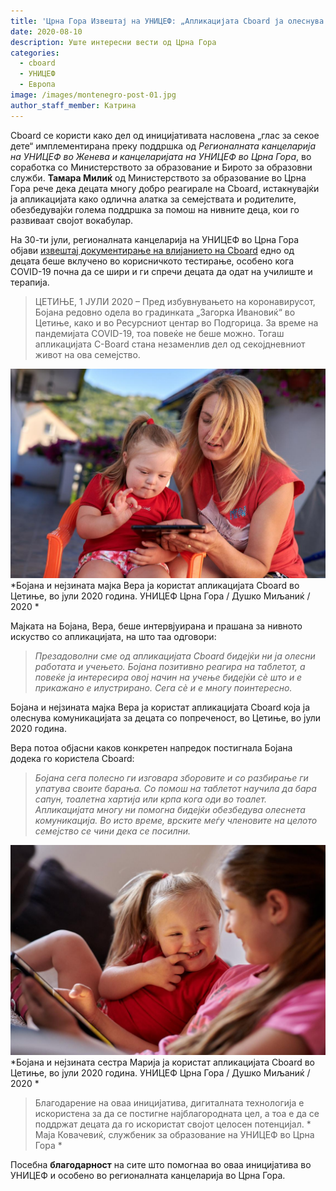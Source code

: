 ```yaml
---
title: 'Црна Гора Извештај на УНИЦЕФ: „Апликацијата Cboard ја олеснува комуникацијата за децата со попреченост“'
date: 2020-08-10
description: Уште интересни вести од Црна Гора
categories:
  - cboard
  - УНИЦЕФ
  - Европа
image: /images/montenegro-post-01.jpg
author_staff_member: Катрина
---
```

Cboard се користи како дел од иницијативата насловена „глас за секое дете“ имплементирана преку поддршка од *Регионалната канцеларија на УНИЦЕФ во Женева и канцеларијата на УНИЦЕФ во Црна Гора*, во соработка со Министерството за образование и Бирото за образовни служби. **Тамара Милиќ** од Министерството за образование во Црна Гора рече дека децата многу добро реагирале на Cboard, истакнувајќи ја апликацијата како одлична алатка за семејствата и родителите, обезбедувајќи голема поддршка за помош на нивните деца, кои го развиваат својот вокабулар.

На 30-ти јули, регионалната канцеларија на УНИЦЕФ во Црна Гора објави [извештај документирање на влијанието на Cboard](https://www.unicef.org/montenegro/en/stories/c-board-application-makes-communication-easier-children-disabilities) едно од децата беше вклучено во корисничкото тестирање, особено кога COVID-19 почна да се шири и ги спречи децата да одат на училиште и терапија.

> ЦЕТИЊЕ, 1 ЈУЛИ 2020 – Пред избувнувањето на коронавирусот, Бојана редовно одела во градинката „Загорка Ивановиќ“ во Цетиње, како и во Ресурсниот центар во Подгорица. За време на пандемијата COVID-19, тоа повеќе не беше можно. Тогаш апликацијата C-Board стана незаменлив дел од секојдневниот живот на ова семејство.

![Бојана и нејзината мајка Вера](/images/montenegro-post-02.jpg) *Бојана и нејзината мајка Вера ја користат апликацијата Cboard во Цетиње, во јули 2020 година. УНИЦЕФ Црна Гора / Душко Миљаниќ / 2020 *

Мајката на Бојана, Вера, беше интервјуирана и прашана за нивното искуство со апликацијата, на што таа одговори:
> *Презадоволни сме од апликацијата Cboard бидејќи ни ја олесни работата и учењето. Бојана позитивно реагира на таблетот, а повеќе ја интересира овој начин на учење бидејќи сѐ што и е прикажано е илустрирано. Сега сè и е многу поинтересно.*

Бојана и нејзината мајка Вера ја користат апликацијата Cboard која ја олеснува комуникацијата за децата со попреченост, во Цетиње, во јули 2020 година.

Вера потоа објасни каков конкретен напредок постигнала Бојана додека го користела Cboard:

> *Бојана сега полесно ги изговара зборовите и со разбирање ги упатува своите барања. Со помош на таблетот научила да бара сапун, тоалетна хартија или крпа кога оди во тоалет. Апликацијата многу ни помогна бидејќи обезбедува олеснета комуникација. Во исто време, врските меѓу членовите на целото семејство се чини дека се посилни.*

![Бојана и нејзината сестра Марија](/images/montenegro-post-03.jpg) *Бојана и нејзината сестра Марија ја користат апликацијата Cboard во Цетиње, во јули 2020 година. УНИЦЕФ Црна Гора / Душко Миљаниќ / 2020 *

> Благодарение на оваа иницијатива, дигиталната технологија е искористена за да се постигне најблагородната цел, а тоа е да се поддржат децата да го искористат својот целосен потенцијал. * Маја Ковачевиќ, службеник за образование на УНИЦЕФ во Црна Гора *


Посебна **благодарност** на сите што помогнаа во оваа иницијатива во УНИЦЕФ и особено во регионалната канцеларија во Црна Гора. 
